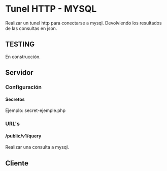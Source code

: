 # Tunel HTTP - MYSQL
Realizar un tunel http para conectarse a mysql. Devolviendo los resultados de las consultas en json.

## TESTING
En construcción.
## Servidor

### Configuración
#### Secretos
Ejemplo: secret-ejemple.php
### URL's
#### /public/v1/query
Realizar una consulta a mysql.

## Cliente